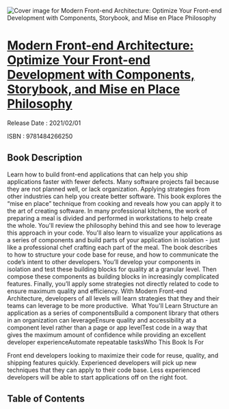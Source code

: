 ![Cover image for Modern Front-end Architecture: Optimize Your Front-end Development with Components, Storybook, and Mise en Place Philosophy](https://imgdetail.ebookreading.net/cover/cover/202109/EB9781484266250.jpg)

[Modern Front-end Architecture: Optimize Your Front-end Development with Components, Storybook, and Mise en Place Philosophy](https://ebookreading.net/view/book/Modern+Front-end+Architecture%3A+Optimize+Your+Front-end+Development+with+Components%2C+Storybook%2C+and+Mise+en+Place+Philosophy-EB9781484266250_1.html "Modern Front-end Architecture: Optimize Your Front-end Development with Components, Storybook, and Mise en Place Philosophy")
====================================================================================================================

Release Date : 2021/02/01

ISBN : 9781484266250

Book Description
-----------------

Learn how to build front-end applications that can help you ship applications faster with fewer defects. Many software projects fail because they are not planned well, or lack organization. Applying strategies from other industries can help you create better software. This book explores the “mise en place” technique from cooking and reveals how you can apply it to the art of creating software.
In many professional kitchens, the work of preparing a meal is divided and performed in workstations to help create the whole. You'll review the philosophy behind this and see how to leverage this approach in your code. You'll also learn to visualize your applications as a series of components and build parts of your application in isolation - just like a professional chef crafting each part of the meal.
The book describes to how to structure your code base for reuse, and how to communicate the code’s intent to other developers. You’ll develop your components in isolation and test these building blocks for quality at a granular level. Then compose these components as building blocks in increasingly complicated features. Finally, you’ll apply some strategies not directly related to code to ensure maximum quality and efficiency.
With Modern Front-end Architecture, developers of all levels will learn strategies that they and their teams can leverage to be more productive.&nbsp;
What You'll Learn
Structure an application as a series of componentsBuild a component library that others in an organization can leverageEnsure quality and accessibility at a component level rather than a page or app levelTest code in a way that gives the maximum amount of confidence while providing an excellent developer experienceAutomate repeatable tasksWho This Book Is For
 
Front end developers looking to maximize their code for reuse, quality, and shipping features quickly. Experienced developers will pick up new techniques that they can apply to their code base. Less experienced developers will be able to start applications off on the right foot.&nbsp;


Table of Contents
-----------------

